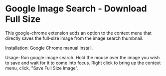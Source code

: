 Google Image Search - Download Full Size
========================================

This google-chrome extension adds an option
to the context menu that directly saves the 
full-size image from the image search thumbnail.

Installation:
Google Chrome manual install.

Usage:
Run google image search. Hold the mouse over
the image you wish to save and wait for it
to come into focus. Right click to bring up
the context menu, click, "Save Full Size Image".

